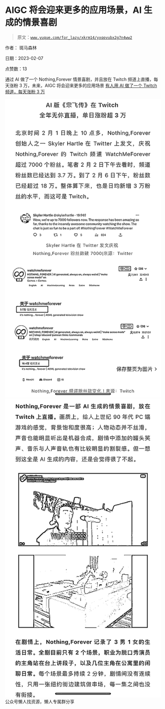 # AIGC 将会迎来更多的应用场景，AI 生成的情景喜剧

> 原文：[`www.yuque.com/for_lazy/xkrm14/yxqovubx2g7n4ww2`](https://www.yuque.com/for_lazy/xkrm14/yxqovubx2g7n4ww2)



作者： 斑马森林



日期：2023-02-07



点赞数：13

<ne-hole id="u98d32934" data-lake-id="u98d32934">

通过 AI 做了一个 Nothing,Forever 情景喜剧，并且放在 Twitch 频道上直播，每天涨粉 3 万，未来，AIGC 将会迎来更多的应用场景 [有人用 AI 做了一个 Twitch 频道，每天涨粉 3 万](https://mp.weixin.qq.com/s/PvJu5G4lY2JbwOYbCOxu-A)



![](img/0fa5010f05683f6c062313b32b5d54b3.png)  <ne-p id="u2006216e" data-lake-id="u2006216e">![](img/2f9bba14a47102e7edc1b84a690d28f7.png)  <ne-hole id="u5f2dc52a" data-lake-id="u5f2dc52a"><ne-p id="uaeb8a97e" data-lake-id="uaeb8a97e">公众号懒人找资源，懒人专属群分享

</ne-hole></ne-p></ne-p></ne-hole>